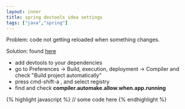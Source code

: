 ```yaml
---
layout: inner
title: spring devtools idea settings
tags: ["java","spring"]
---
```

Problem: code not getting reloaded when something changes.

Solution: found [here](https://www.mkyong.com/spring-boot/intellij-idea-spring-boot-template-reload-is-not-working/)

* add devtools to your dependencies
* go to Preferences -> Build, execution, deployment -> Compiler and check "Build project automatically"
* press cmd-shift-a , and select registry
* find and check <b>compiler.automake.allow.when.app.running</b>

{% highlight javascript %}
// some code here
{% endhighlight %}